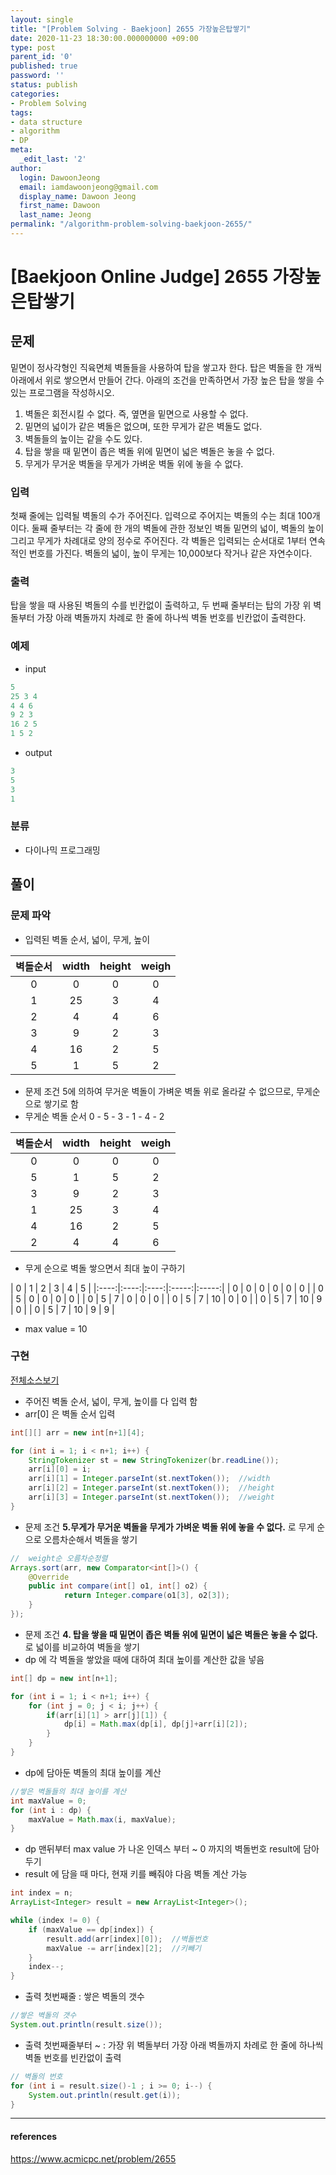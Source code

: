 ```yaml
---
layout: single
title: "[Problem Solving - Baekjoon] 2655 가장높은탑쌓기"
date: 2020-11-23 18:30:00.000000000 +09:00
type: post
parent_id: '0'
published: true
password: ''
status: publish
categories:
- Problem Solving
tags:
- data structure
- algorithm
- DP
meta:
  _edit_last: '2'
author:
  login: DawoonJeong
  email: iamdawoonjeong@gmail.com
  display_name: Dawoon Jeong
  first_name: Dawoon
  last_name: Jeong
permalink: "/algorithm-problem-solving-baekjoon-2655/"
---
```

# [Baekjoon Online Judge] 2655 가장높은탑쌓기

## 문제
밑면이 정사각형인 직육면체 벽돌들을 사용하여 탑을 쌓고자 한다. 탑은 벽돌을 한 개씩 아래에서 위로 쌓으면서 만들어 간다. 아래의 조건을 만족하면서 가장 높은 탑을 쌓을 수 있는 프로그램을 작성하시오.

1. 벽돌은 회전시킬 수 없다. 즉, 옆면을 밑면으로 사용할 수 없다.
2. 밑면의 넓이가 같은 벽돌은 없으며, 또한 무게가 같은 벽돌도 없다.
3. 벽돌들의 높이는 같을 수도 있다.
4. 탑을 쌓을 때 밑면이 좁은 벽돌 위에 밑면이 넓은 벽돌은 놓을 수 없다.
5. 무게가 무거운 벽돌을 무게가 가벼운 벽돌 위에 놓을 수 없다.

### 입력
첫째 줄에는 입력될 벽돌의 수가 주어진다. 입력으로 주어지는 벽돌의 수는 최대 100개이다. 둘째 줄부터는 각 줄에 한 개의 벽돌에 관한 정보인 벽돌 밑면의 넓이, 벽돌의 높이 그리고 무게가 차례대로 양의 정수로 주어진다. 각 벽돌은 입력되는 순서대로 1부터 연속적인 번호를 가진다. 벽돌의 넓이, 높이 무게는 10,000보다 작거나 같은 자연수이다.

### 출력
탑을 쌓을 때 사용된 벽돌의 수를 빈칸없이 출력하고, 두 번째 줄부터는 탑의 가장 위 벽돌부터 가장 아래 벽돌까지 차례로 한 줄에 하나씩 벽돌 번호를 빈칸없이 출력한다.

### 예제

- input

```java
5
25 3 4
4 4 6
9 2 3
16 2 5
1 5 2
```

- output

```java
3
5
3
1
```

### 분류
- 다이나믹 프로그래밍

## 풀이

### 문제 파악

- 입력된 벽돌 순서, 넓이, 무게, 높이

|벽돌순서|width|height|weigh|
|:----:|:----:|:----:|:-----:|
| 0 | 0 | 0 | 0 |
| 1 | 25 | 3 | 4 |
| 2 | 4 | 4 | 6 |
| 3 | 9 | 2 | 3 |
| 4 | 16 | 2 | 5 |
| 5 | 1 | 5 | 2 |


- 문제 조건 5에 의하여 무거운 벽돌이 가벼운 벽돌 위로 올라갈 수 없으므로, 무게순으로 쌓기로 함
- 무게순 벽돌 순서  0 - 5 - 3 - 1 - 4 - 2

|벽돌순서|width|height|weigh|
|:----:|:----:|:----:|:-----:|
| 0 | 0 | 0 | 0 |
| 5 | 1 | 5 | 2 |
| 3 | 9 | 2 | 3 |
| 1 | 25 | 3 | 4 |
| 4 | 16 | 2 | 5 |
| 2 | 4 | 4 | 6 |


- 무게 순으로 벽돌 쌓으면서 최대 높이 구하기

| 0 | 1 | 2 | 3 | 4 | 5 |
|:----:|:----:|:----:|:-----:|:-----:|
| 0 | 0 | 0 | 0 | 0 | 0 |
| 0 | 5 | 0 | 0 | 0 | 0 |
| 0 | 5 | 7 | 0 | 0 | 0 |
| 0 | 5 | 7 | 10 | 0 | 0 |
| 0 | 5 | 7 | 10 | 9 | 0 |
| 0 | 5 | 7 | 10 | 9 | 9 |

- max value = 10

### 구현

[전체소스보기](https://github.com/devvoon/java-datastructure-algorithm/blob/master/java-algorithm-problem-solving/src/baekjoon/problem2655/Main.java)

- 주어진 벽돌 순서, 넓이, 무게, 높이를 다 입력 함
- arr[0] 은 벽돌 순서 입력  

```java
int[][] arr = new int[n+1][4];

for (int i = 1; i < n+1; i++) {
    StringTokenizer st = new StringTokenizer(br.readLine());
    arr[i][0] = i;
    arr[i][1] = Integer.parseInt(st.nextToken());  //width
    arr[i][2] = Integer.parseInt(st.nextToken());  //height
    arr[i][3] = Integer.parseInt(st.nextToken());  //weight
}

```

- 문제 조건 **5.무게가 무거운 벽돌을 무게가 가벼운 벽돌 위에 놓을 수 없다.** 로 무게 순으로 오름차순해서 벽돌을 쌓기

```java
//  weight순 오름차순정렬
Arrays.sort(arr, new Comparator<int[]>() {
    @Override
    public int compare(int[] o1, int[] o2) {
            return Integer.compare(o1[3], o2[3]);
    }
});

```

- 문제 조건 **4. 탑을 쌓을 때 밑면이 좁은 벽돌 위에 밑면이 넓은 벽돌은 놓을 수 없다.** 로 넓이를 비교하여 벽돌을 쌓기
- dp 에 각 벽돌을 쌓았을 때에 대하여 최대 높이를 계산한 값을 넣음

```java
int[] dp = new int[n+1];

for (int i = 1; i < n+1; i++) {
    for (int j = 0; j < i; j++) {
        if(arr[i][1] > arr[j][1]) {
            dp[i] = Math.max(dp[i], dp[j]+arr[i][2]);
        }
    }
}
```

- dp에 담아둔 벽돌의 최대 높이를 계산

```java     
//쌓은 벽돌들의 최대 높이를 계산
int maxValue = 0;
for (int i : dp) {
    maxValue = Math.max(i, maxValue);
}
```

- dp 맨뒤부터 max value 가 나온 인덱스 부터 ~ 0 까지의 벽돌번호 result에 담아두기  
- result 에 담을 때 마다, 현재 키를 빼줘야 다음 벽돌 계산 가능  

```java
int index = n;
ArrayList<Integer> result = new ArrayList<Integer>();

while (index != 0) {
    if (maxValue == dp[index]) {
        result.add(arr[index][0]);  //벽돌번호
        maxValue -= arr[index][2];  //키빼기
    }
    index--;
}
```

- 출력 첫번째줄 : 쌓은 벽돌의 갯수

```java
//쌓은 벽돌의 갯수
System.out.println(result.size());
```

- 출력 첫번째줄부터 ~ : 가장 위 벽돌부터 가장 아래 벽돌까지 차례로 한 줄에 하나씩 벽돌 번호를 빈칸없이 출력

```java
// 벽돌의 번호
for (int i = result.size()-1 ; i >= 0; i--) {
    System.out.println(result.get(i));
}
```

---

#### references
<https://www.acmicpc.net/problem/2655>
